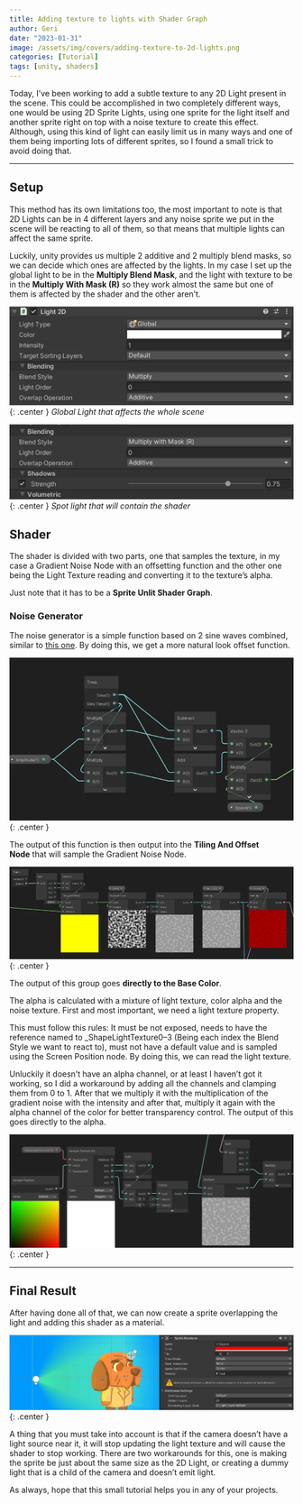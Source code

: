 ```yaml
---
title: Adding texture to lights with Shader Graph
author: Geri
date: "2023-01-31"
image: /assets/img/covers/adding-texture-to-2d-lights.png
categories: [Tutorial]
tags: [unity, shaders]
---
```


Today, I’ve been working to add a subtle texture to any 2D Light present in the scene. This could be accomplished in two completely different ways, one would be using 2D Sprite Lights, using one sprite for the light itself and another sprite right on top with a noise texture to create this effect. Although, using this kind of light can easily limit us in many ways and one of them being importing lots of different sprites, so I found a small trick to avoid doing that.

---

## **Setup**

This method has its own limitations too, the most important to note is that 2D Lights can be in 4 different layers and any noise sprite we put in the scene will be reacting to all of them, so that means that multiple lights can affect the same sprite.

Luckily, unity provides us multiple 2 additive and 2 multiply blend masks, so we can decide which ones are affected by the lights. In my case I set up the global light to be in the **Multiply Blend Mask**, and the light with texture to be in the **Multiply With Mask (R)** so they work almost the same but one of them is affected by the shader and the other aren’t.

![Desktop View](/assets/img/tutorials/adding-texture-to-2d-lights/Untitled.png){: .center }
_Global Light that affects the whole scene_

![Desktop View](/assets/img/tutorials/adding-texture-to-2d-lights/Untitled%201.png){: .center }
_Spot light that will contain the shader_

## Shader

The shader is divided with two parts, one that samples the texture, in my case a Gradient Noise Node with an offsetting function and the other one being the Light Texture reading and converting it to the texture’s alpha.

Just note that it has to be a **Sprite Unlit Shader Graph**.

### Noise Generator

The noise generator is a simple function based on 2 sine waves combined, similar to [this one](https://www.wolframalpha.com/input?i=plot+%7By%3D-cos%28t%29%2Bt%2Cx%3Dcos%28t%29%2Bt%7D+from+-12+to+12). By doing this, we get a more natural look offset function.

![Desktop View](/assets/img/tutorials/adding-texture-to-2d-lights/Untitled%202.png){: .center }

The output of this function is then output into the **Tiling And Offset Node** that will sample the Gradient Noise Node.

![Desktop View](/assets/img/tutorials/adding-texture-to-2d-lights/Untitled%203.png){: .center }

The output of this group goes **directly to the Base Color**.

The alpha is calculated with a mixture of light texture, color alpha and the noise texture. First and most important, we need a light texture property.

This must follow this rules: It must be not exposed, needs to have the reference named to _ShapeLightTexture0–3 (Being each index the Blend Style we want to react to), must not have a default value and is sampled using the Screen Position node. By doing this, we can read the light texture.

Unluckily it doesn’t have an alpha channel, or at least I haven’t got it working, so I did a workaround by adding all the channels and clamping them from 0 to 1. After that we multiply it with the multiplication of the gradient noise with the intensity and after that, multiply it again with the alpha channel of the color for better transparency control. The output of this goes directly to the alpha.

![Desktop View](/assets/img/tutorials/adding-texture-to-2d-lights/Untitled%204.png){: .center }

---

## **Final Result**

After having done all of that, we can now create a sprite overlapping the light and adding this shader as a material.

![Desktop View](/assets/img/tutorials/adding-texture-to-2d-lights/Untitled%205.png){: .center }

A thing that you must take into account is that if the camera doesn’t have a light source near it, it will stop updating the light texture and will cause the shader to stop working. There are two workarounds for this, one is making the sprite be just about the same size as the 2D Light, or creating a dummy light that is a child of the camera and doesn’t emit light.

As always, hope that this small tutorial helps you in any of your projects.
